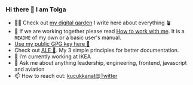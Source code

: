 ### Hi there 👋 I am Tolga

- ☝🏻 Check out [my digital garden](https://kucukkanat.com) I write here about everything 🪴
- 📜 If we are working together please read [How to work with me](https://kucukkanat.com/Personal/How+to+work+with+me). It is a `README` of my own or a basic user's manual.
- [Use my public GPG key here 🔑](https://github.com/kucukkanat.gpg)
- Check out [ALE 🍺](https://alemanifesto.com). My 3 simple principles for better documentation.
- 🔭 I’m currently working at IKEA
- 💬 Ask me about anything leadership, engineering, frontend, javascript and aviation 
- 📫 How to reach out: [kucukkanat@Twitter](twitter.com/kucukkanat)

